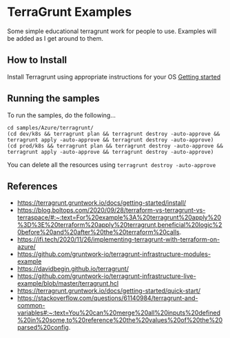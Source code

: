 # TerraGrunt Examples
Some simple educational terragrunt work for people to use. Examples will be added as I get around to them.

How to Install
--------------
Install Terragrunt using appropriate instructions for your OS [Getting started](https://terragrunt.gruntwork.io/docs/getting-started/install/)

Running the samples
-------------------
To run the samples, do the following...

	cd samples/Azure/terragrunt/
	(cd dev/k8s && terragrunt plan && terragrunt destroy -auto-approve && terragrunt apply -auto-approve && terragrunt destroy -auto-approve)
	(cd prod/k8s && terragrunt plan && terragrunt destroy -auto-approve && terragrunt apply -auto-approve && terragrunt destroy -auto-approve)
	
You can delete all the resources using `terragrunt destroy -auto-approve`

References
----------
* https://terragrunt.gruntwork.io/docs/getting-started/install/
* https://blog.boltops.com/2020/09/28/terraform-vs-terragrunt-vs-terraspace/#:~:text=For%20example%3A%20terragrunt%20apply%20%3D%3E%20terraform%20apply%20terragrunt,beneficial%20logic%20before%20and%20after%20the%20terraform%20calls.
* https://ifi.tech/2020/11/26/implementing-terragrunt-with-terraform-on-azure/
* https://github.com/gruntwork-io/terragrunt-infrastructure-modules-example
* https://davidbegin.github.io/terragrunt/
* https://github.com/gruntwork-io/terragrunt-infrastructure-live-example/blob/master/terragrunt.hcl
* https://terragrunt.gruntwork.io/docs/getting-started/quick-start/
* https://stackoverflow.com/questions/61140984/terragrunt-and-common-variables#:~:text=You%20can%20merge%20all%20inputs%20defined%20in%20some,to%20reference%20the%20values%20of%20the%20parsed%20config.